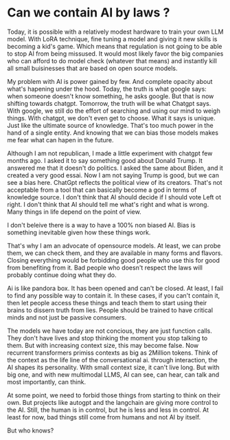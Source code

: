 # Can we contain AI by laws ?

Today, it is possible with a relatively modest hardware to train your own LLM model. With LoRA technique, fine tuning a model and giving it new skills is becoming a kid's game. Which means that regulation is not  going to be able to stop AI from being missused. It would most likely favor the big companies who can afford to do model check (whatever that means) and instantly kill all small buisinesses that are based on open source models.

My problem with AI is power gained by few. And complete opacity about what's hapening under the hood.
Today, the truth is what google says: when someone doesn't know something, he asks google. But that is now shifting towards chatgpt. Tomorrow, the truth will be what Chatgpt says. With google, we still do the effort of searching and using our mind to weigh things. With chatgpt, we don't even get to choose. What it says is unique. Just like the ultimate source of knowledge. That's too much power in the hand of a single entity. And knowing that we can bias those models makes me fear what can hapen in the future.

Although I am not republican, I made a little experiment with chatgpt few months ago. I asked it to say something good about Donald Trump. It answered me that it doesn't do politics. I asked the same about Biden, and it created a very good essai. Now I am not saying Trump is good, but we can see a bias here. ChatGpt reflects the political view of its creators. That's not acceptable from a tool that can basically become a god in terms of knowledge source.
I don't think that AI should decide if I should vote Left ot right. I don't think that AI should tell me what's right and what is wrong. Many things in life depend on the point of view.

I don't beleive there is a way to have a 100% non biased AI. Bias is something inevitable given how these things work.

That's why I am an advocate of opensource models. At least, we can probe them, we can check them, and they are available in many forms and flavors. Closing everything would be forbidding good people who use this for good from benefiting from it. Bad people who doesn't respect the laws will probably continue doing what they do.

Ai is like pandora box. It has been opened and can't be closed. At least, I fail to find any possible way to contain it. In these cases, if you can't contain it, then let people access these things and teach them to start using their brains to dissern truth from lies. People should be trained to have critical minds and not just be passive consumers.

The models we have today are not concious, they are just function calls. They don't have lives and stop thinking the moment you stop talking to them. But with increasing context size, this may become false. Now recurrent transformers primiss contexts as big as 2Million tokens. Think of the context as the life line of the conversational ai. through interaction, the AI shapes its personality. With small context size, it can't live long. But with big one, and with new multimodal LLMS, AI can see, can hear, can talk and most importantly, can think.


At some point, we need to forbid those things from starting to think on their own. But projects like autogpt and the langchain are giving more control to the AI. Still, the human is in control, but he is less and less in control. At least for now, bad things still come from humans and not AI by itself. 

But who knows?